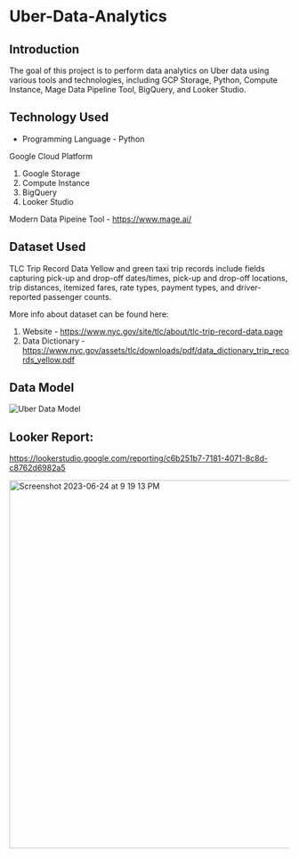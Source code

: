 # Uber-Data-Analytics

## Introduction

The goal of this project is to perform data analytics on Uber data using various tools and technologies, including GCP Storage, Python, Compute Instance, Mage Data Pipeline Tool, BigQuery, and Looker Studio.


## Technology Used
- Programming Language - Python

Google Cloud Platform
1. Google Storage
2. Compute Instance 
3. BigQuery
4. Looker Studio

Modern Data Pipeine Tool - https://www.mage.ai/

## Dataset Used
TLC Trip Record Data
Yellow and green taxi trip records include fields capturing pick-up and drop-off dates/times, pick-up and drop-off locations, trip distances, itemized fares, rate types, payment types, and driver-reported passenger counts. 

More info about dataset can be found here:
1. Website - https://www.nyc.gov/site/tlc/about/tlc-trip-record-data.page
2. Data Dictionary - https://www.nyc.gov/assets/tlc/downloads/pdf/data_dictionary_trip_records_yellow.pdf

## Data Model
![Uber Data Model](https://github.com/shazinabbas/Uber-Data-Analytics/assets/92994270/7d405371-1772-47f3-9e13-ae205a9a42a4)



## Looker Report: 
https://lookerstudio.google.com/reporting/c6b251b7-7181-4071-8c8d-c8762d6982a5

<img align="center" width="662" alt="Screenshot 2023-06-24 at 9 19 13 PM" src="https://github.com/shazinabbas/Uber-Data-Analytics/assets/92994270/70a5b38a-86ed-4bbb-b445-60643ed42d9c" >




